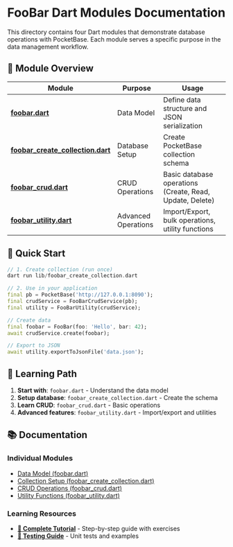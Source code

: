 # FooBar Dart Modules Documentation

This directory contains four Dart modules that demonstrate database operations with PocketBase. Each module serves a specific purpose in the data management workflow.

## 📁 Module Overview

| Module | Purpose | Usage |
|--------|---------|-------|
| **[foobar.dart](./foobar.md)** | Data Model | Define data structure and JSON serialization |
| **[foobar_create_collection.dart](./foobar_create_collection.md)** | Database Setup | Create PocketBase collection schema |
| **[foobar_crud.dart](./foobar_crud.md)** | CRUD Operations | Basic database operations (Create, Read, Update, Delete) |
| **[foobar_utility.dart](./foobar_utility.md)** | Advanced Operations | Import/Export, bulk operations, utility functions |

## 🚀 Quick Start

```dart
// 1. Create collection (run once)
dart run lib/foobar_create_collection.dart

// 2. Use in your application
final pb = PocketBase('http://127.0.0.1:8090');
final crudService = FooBarCrudService(pb);
final utility = FooBarUtility(crudService);

// Create data
final foobar = FooBar(foo: 'Hello', bar: 42);
await crudService.create(foobar);

// Export to JSON
await utility.exportToJsonFile('data.json');
```

## 🎯 Learning Path

1. **Start with**: `foobar.dart` - Understand the data model
2. **Setup database**: `foobar_create_collection.dart` - Create the schema
3. **Learn CRUD**: `foobar_crud.dart` - Basic operations
4. **Advanced features**: `foobar_utility.dart` - Import/export and utilities

## 📚 Documentation

### Individual Modules
- [Data Model (foobar.dart)](./foobar.md)
- [Collection Setup (foobar_create_collection.dart)](./foobar_create_collection.md) 
- [CRUD Operations (foobar_crud.dart)](./foobar_crud.md)
- [Utility Functions (foobar_utility.dart)](./foobar_utility.md)

### Learning Resources
- **[📖 Complete Tutorial](./tutorial.md)** - Step-by-step guide with exercises
- **[🧪 Testing Guide](../test/)** - Unit tests and examples
